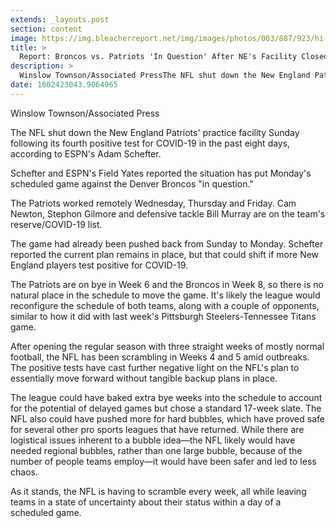 ```yaml
--- 
extends: _layouts.post 
section: content 
image: https://img.bleacherreport.net/img/images/photos/003/887/923/hi-res-51151872bf5795c1f0fc66a9a63c06bf_crop_exact.jpg?w=1200&h=1200&q=75 
title: > 
  Report: Broncos vs. Patriots 'In Question' After NE's Facility Closed Amid COVID 
description: > 
  Winslow Townson/Associated PressThe NFL shut down the New England Patriots' practice facility Sunday following its fourth positive test for COVID-19 in the past eight days, according to ESPN's Adam Schefter.Schefter and ESPN's Field Yates reported the situation has put Monday's scheduled game against the Denver Broncos "in question."Schefter reported the current plan remains in place, but that could shift if more New England players test positive for COVID-19.The Patriots are on bye in Week 6 and the Broncos in Week 8, so there is no natural place in the schedule to move the game.After opening the regular season with three straight weeks of mostly normal football, the NFL has been scrambling in Weeks 4 and 5 amid outbreaks. 
date: 1602423043.9064965 
--- 
```

Winslow Townson/Associated Press

The NFL shut down the New England Patriots' practice facility Sunday following its fourth positive test for COVID-19 in the past eight days, according to ESPN's Adam Schefter.

Schefter and ESPN's Field Yates reported the situation has put Monday's scheduled game against the Denver Broncos "in question."

The Patriots worked remotely Wednesday, Thursday and Friday. Cam Newton, Stephon Gilmore and defensive tackle Bill Murray are on the team's reserve/COVID-19 list.

The game had already been pushed back from Sunday to Monday. Schefter reported the current plan remains in place, but that could shift if more New England players test positive for COVID-19.

The Patriots are on bye in Week 6 and the Broncos in Week 8, so there is no natural place in the schedule to move the game. It's likely the league would reconfigure the schedule of both teams, along with a couple of opponents, similar to how it did with last week's Pittsburgh Steelers-Tennessee Titans game.

After opening the regular season with three straight weeks of mostly normal football, the NFL has been scrambling in Weeks 4 and 5 amid outbreaks. The positive tests have cast further negative light on the NFL's plan to essentially move forward without tangible backup plans in place.

The league could have baked extra bye weeks into the schedule to account for the potential of delayed games but chose a standard 17-week slate. The NFL also could have pushed more for hard bubbles, which have proved safe for several other pro sports leagues that have returned. While there are logistical issues inherent to a bubble idea—the NFL likely would have needed regional bubbles, rather than one large bubble, because of the number of people teams employ—it would have been safer and led to less chaos.

As it stands, the NFL is having to scramble every week, all while leaving teams in a state of uncertainty about their status within a day of a scheduled game.